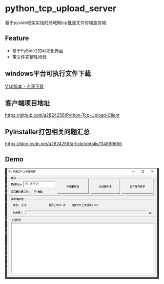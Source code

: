 # python_tcp_upload_server
基于pyside框架实现的局域网tcp批量文件传输服务端

## Feature
- 基于PySide2的可视化界面
- 带文件完整性检验

## windows平台可执行文件下载
[V1.0版本 - 点我下载](https://github.com/a2824256/Python-Tcp-Upload-Server/releases/tag/v1.0)

## 客户端项目地址
https://github.com/a2824256/Python-Tcp-Upload-Client

## Pyinstaller打包相关问题汇总
https://blog.csdn.net/a2824256/article/details/114699656

## Demo
<img src="./sc.png" />
